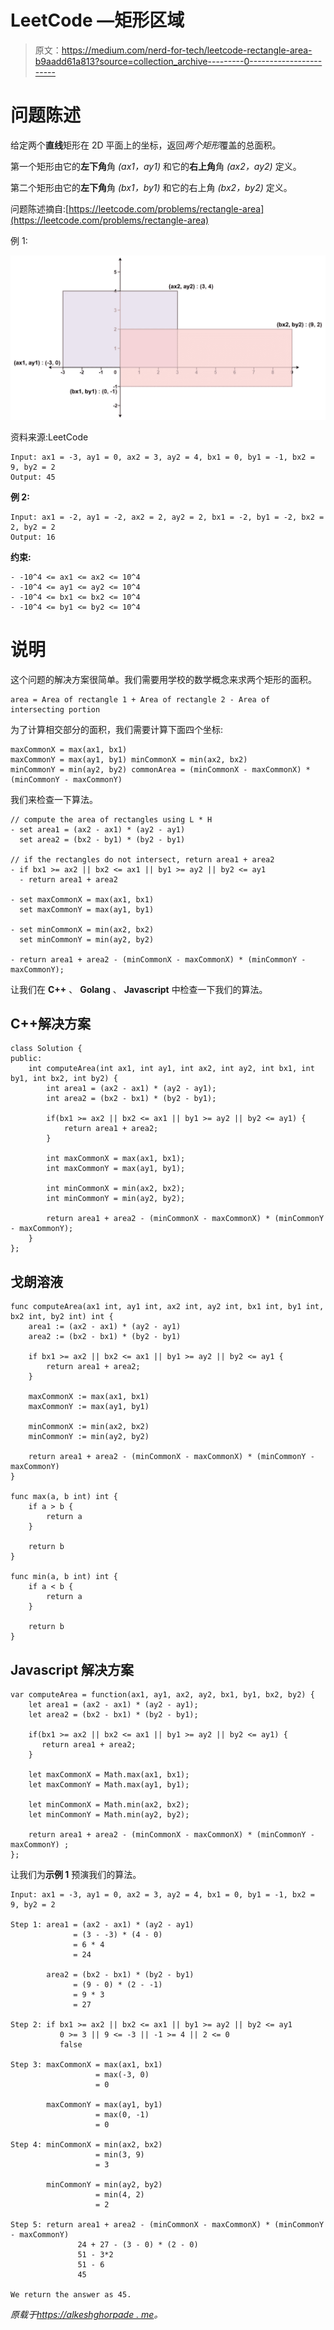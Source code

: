 # LeetCode —矩形区域

> 原文：<https://medium.com/nerd-for-tech/leetcode-rectangle-area-b9aadd61a813?source=collection_archive---------0----------------------->

# 问题陈述

给定两个**直线**矩形在 2D 平面上的坐标，返回*两个矩形*覆盖的总面积。

第一个矩形由它的**左下角**角 *(ax1，ay1)* 和它的**右上角**角 *(ax2，ay2)* 定义。

第二个矩形由它的**左下角**角 *(bx1，by1)* 和它的右上角 *(bx2，by2)* 定义。

问题陈述摘自:[https://leetcode.com/problems/rectangle-area](https://leetcode.com/problems/rectangle-area)

例 1:

![](img/d1d8b83971dbde881a77116fbcb9648a.png)

资料来源:LeetCode

```
Input: ax1 = -3, ay1 = 0, ax2 = 3, ay2 = 4, bx1 = 0, by1 = -1, bx2 = 9, by2 = 2 
Output: 45
```

**例 2:**

```
Input: ax1 = -2, ay1 = -2, ax2 = 2, ay2 = 2, bx1 = -2, by1 = -2, bx2 = 2, by2 = 2 
Output: 16
```

**约束:**

```
- -10^4 <= ax1 <= ax2 <= 10^4 
- -10^4 <= ay1 <= ay2 <= 10^4 
- -10^4 <= bx1 <= bx2 <= 10^4 
- -10^4 <= by1 <= by2 <= 10^4
```

# 说明

这个问题的解决方案很简单。我们需要用学校的数学概念来求两个矩形的面积。

```
area = Area of rectangle 1 + Area of rectangle 2 - Area of intersecting portion
```

为了计算相交部分的面积，我们需要计算下面四个坐标:

```
maxCommonX = max(ax1, bx1) 
maxCommonY = max(ay1, by1) minCommonX = min(ax2, bx2) 
minCommonY = min(ay2, by2) commonArea = (minCommonX - maxCommonX) * (minCommonY - maxCommonY)
```

我们来检查一下算法。

```
// compute the area of rectangles using L * H
- set area1 = (ax2 - ax1) * (ay2 - ay1)
  set area2 = (bx2 - by1) * (by2 - by1)

// if the rectangles do not intersect, return area1 + area2
- if bx1 >= ax2 || bx2 <= ax1 || by1 >= ay2 || by2 <= ay1
  - return area1 + area2

- set maxCommonX = max(ax1, bx1)
  set maxCommonY = max(ay1, by1)

- set minCommonX = min(ax2, bx2)
  set minCommonY = min(ay2, by2)

- return area1 + area2 - (minCommonX - maxCommonX) * (minCommonY - maxCommonY);
```

让我们在 **C++** 、 **Golang** 、 **Javascript** 中检查一下我们的算法。

## C++解决方案

```
class Solution {
public:
    int computeArea(int ax1, int ay1, int ax2, int ay2, int bx1, int by1, int bx2, int by2) {
        int area1 = (ax2 - ax1) * (ay2 - ay1);
        int area2 = (bx2 - bx1) * (by2 - by1);

        if(bx1 >= ax2 || bx2 <= ax1 || by1 >= ay2 || by2 <= ay1) {
            return area1 + area2;
        }

        int maxCommonX = max(ax1, bx1);
        int maxCommonY = max(ay1, by1);

        int minCommonX = min(ax2, bx2);
        int minCommonY = min(ay2, by2);

        return area1 + area2 - (minCommonX - maxCommonX) * (minCommonY - maxCommonY);
    }
};
```

## 戈朗溶液

```
func computeArea(ax1 int, ay1 int, ax2 int, ay2 int, bx1 int, by1 int, bx2 int, by2 int) int {
    area1 := (ax2 - ax1) * (ay2 - ay1)
    area2 := (bx2 - bx1) * (by2 - by1)

    if bx1 >= ax2 || bx2 <= ax1 || by1 >= ay2 || by2 <= ay1 {
        return area1 + area2;
    }

    maxCommonX := max(ax1, bx1)
    maxCommonY := max(ay1, by1)

    minCommonX := min(ax2, bx2)
    minCommonY := min(ay2, by2)

    return area1 + area2 - (minCommonX - maxCommonX) * (minCommonY - maxCommonY)
}

func max(a, b int) int {
    if a > b {
        return a
    }

    return b
}

func min(a, b int) int {
    if a < b {
        return a
    }

    return b
}
```

## Javascript 解决方案

```
var computeArea = function(ax1, ay1, ax2, ay2, bx1, by1, bx2, by2) {
    let area1 = (ax2 - ax1) * (ay2 - ay1);
    let area2 = (bx2 - bx1) * (by2 - by1);

    if(bx1 >= ax2 || bx2 <= ax1 || by1 >= ay2 || by2 <= ay1) {
       return area1 + area2;
    }

    let maxCommonX = Math.max(ax1, bx1);
    let maxCommonY = Math.max(ay1, by1);

    let minCommonX = Math.min(ax2, bx2);
    let minCommonY = Math.min(ay2, by2);

    return area1 + area2 - (minCommonX - maxCommonX) * (minCommonY - maxCommonY) ;
};
```

让我们为**示例 1** 预演我们的算法。

```
Input: ax1 = -3, ay1 = 0, ax2 = 3, ay2 = 4, bx1 = 0, by1 = -1, bx2 = 9, by2 = 2

Step 1: area1 = (ax2 - ax1) * (ay2 - ay1)
              = (3 - -3) * (4 - 0)
              = 6 * 4
              = 24

        area2 = (bx2 - bx1) * (by2 - by1)
              = (9 - 0) * (2 - -1)
              = 9 * 3
              = 27

Step 2: if bx1 >= ax2 || bx2 <= ax1 || by1 >= ay2 || by2 <= ay1
           0 >= 3 || 9 <= -3 || -1 >= 4 || 2 <= 0
           false

Step 3: maxCommonX = max(ax1, bx1)
                   = max(-3, 0)
                   = 0

        maxCommonY = max(ay1, by1)
                   = max(0, -1)
                   = 0

Step 4: minCommonX = min(ax2, bx2)
                   = min(3, 9)
                   = 3

        minCommonY = min(ay2, by2)
                   = min(4, 2)
                   = 2

Step 5: return area1 + area2 - (minCommonX - maxCommonX) * (minCommonY - maxCommonY)
               24 + 27 - (3 - 0) * (2 - 0)
               51 - 3*2
               51 - 6
               45

We return the answer as 45.
```

*原载于*[*https://alkeshghorpade . me*](https://alkeshghorpade.me/post/leetcode-rectangle-area)*。*